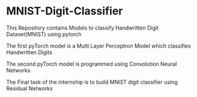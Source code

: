 # MNIST-Digit-Classifier

This Repository contains Models to classify Handwritten Digit Dataset(MNIST) using pytorch

The first pyTorch model is a Multi Layer Perceptron Model which classifies Handwritten Digits

The second pyTorch model is programmed using Convolution Neural Networks

The Final task of the internship is to build MNIST digit classifier using Residual Networks
